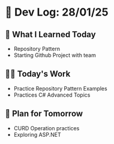 # 📝 Dev Log: 28/01/25

## 📌 What I Learned Today

- Repository Pattern
- Starting Github Project with team

## 👨‍💻 Today's Work

- Practice Repository Pattern Examples
- Practices C# Advanced Topics

## 📝 Plan for Tomorrow

- CURD Operation practices
- Exploring ASP.NET
